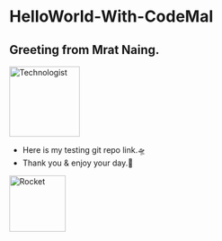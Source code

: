 # HelloWorld-With-CodeMal
## Greeting from Mrat Naing. 

<img src="https://raw.githubusercontent.com/Tarikul-Islam-Anik/Animated-Fluent-Emojis/master/Emojis/People/Technologist.png" alt="Technologist" width="125" height="125" text-align="center"/>

- Here is my testing git repo link.🛸
- Thank you & enjoy your day.🤖
<img src="https://raw.githubusercontent.com/Tarikul-Islam-Anik/Animated-Fluent-Emojis/master/Emojis/Travel%20and%20places/Rocket.png" alt="Rocket" width="100" height="100" text-align="center" />